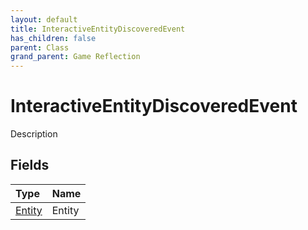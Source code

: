 ```yaml
---
layout: default
title: InteractiveEntityDiscoveredEvent
has_children: false
parent: Class
grand_parent: Game Reflection
---
```

# InteractiveEntityDiscoveredEvent
Description 

## Fields
| Type | Name |
|:-------------|:--------------|
| [Entity](/game-reflection/classes/entity.md) | Entity |
